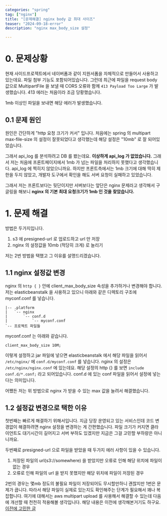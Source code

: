 ```yaml
---
categories: "spring"
tag: ["nginx"]
title: "[문제해결] nginx body 값 최대 사이즈"
teaser: "2024-09-18-error"
description: "nginx max_body_size 설정"

---
```


# 0. 문제상황

현재 사이드프로젝트에서 네이버폼과 같이 지원서폼을 자체적으로 만들어서 사용하고 있는데요. 파일 첨부 기능도 포함되어있습니다. 그런데 최근에 파일을 request body 값으로 MultipartFile 을 보낼 때 CORS 오류와 함께 `413 Payload Too Large` 가 발생했습니다. 413 에러는 처음이라 조금 당황했습니다.

1mb 이상인 파일을 보내면 해당 에러가 발생했습니다.

## 0.1 문제 원인

원인은 간단하게 "http 요청 크기가 커서" 입니다. 처음에는 spring 의 multipart max-file-size 의 설정이 잘못되었다고 생각했는데 해당 설정은 "10mb" 로 잘 되어있었습니다. 

그래서 api_log 를 분석하려고 DB 를 봤는데요. **이상하게 api_log 가 없었습니다.** 그래서 저는 처음에 프론트페이지에서 1mb 가 넘는 파일을 처리하지 못했다고 생각했습니다. api_log 에 찍히지 않았으니까요.  하지만 프론트측에서는 1mb 크기에 대해 딱히 제한을 두지 않았고, 개발자 도구에서 확인을 해도 서버 요청이 실패하고 있었습니다.

그래서 저는 프론트보다는 뒷단이지만 서버보다는 앞단은 nginx 문제라고 생각해서 구글링을 해보니 **nginx 의 기본 최대 요청크기가 1mb 인 것을 찾았습니다.**

# 1. 문제 해결

방법은 두가지입니다.

1. s3 에 presigned-url 로 업로드하고 url 만 저장
2. nginx 의 설정값을 10mb (적당히 크게) 로 늘리기

저는 2번 방법을 택했고 그 이유를 설명드리겠습니다.

## 1.1 nginx 설정값 변경

nginx 의  `http { }` 안에 client_max_body_size 속성을 추가하거나 변경해야 합니다. 저는 elasticbeanstalk 을 사용하고 있으니 아래와 같은 디렉토리 구조에 myconf.conf 를 넣습니다.

```
|-- .platform
|   `-- nginx
|       `-- conf.d
|           `-- myconf.conf
`-- 프로젝트 파일들
```

myconf.conf 는 아래와 같습니다.

```
client_max_body_size 10M;
```

이렇게 설정하고 jar 파일에 넣으면 elasticbeanstalk 에서 해당 파일을 읽어서 `/etc/nginx/` 에 `conf.d/myconf.conf` 를 넣습니다. nginx 의 설정은 `/etc/nginx/nginx.conf` 에 있는데요. 해당 설정의 http {} 를 보면 `include conf.d/*.conf;` 라고 되어있습니다. conf.d 에 있는 conf 파일을 읽어서 설정에 넣는다는 의미입니다.

어쨌든 저는 위 방법으로 nginx 가 받을 수 있는 max 값을 늘려서 해결했습니다.

## 1.2 설정값 변경으로 택한 이유

첫번째는 빠르게 해결하기 위해서입니다. 지금 당장 운영되고 있는 서비스인데 코드 변경없이 해결하려면 nginx 설정을 변경하는 게 간편했습니다. 파일 크기가 커지면 클라이언트도 대기시간이 길어지고 서버 부하도 있겠지만 지금은 그걸 고민할 부하량은 아니니까요.

두번째로 presigned-url 으로 파일을 받았을 때 두가지 에러 사항이 있을 수 있습니다.

1. 저장된 파일의 url(s3://somewhere) 을 받았지만 오류로 인해 해당 위치에 파일이 없는 경우
2. 오류로 인해 파일의 url 을 받지 못했지만 해당 위치에 파일이 저장된 경우

2번의 경우는 몇mb 정도의 불필요 파일이 저장되어도 무시할만하니 괜찮지만 1번은 문제가 큽니다. 따라서 해당 파일이 실제로 있는지도 확인해주는 단계가 필요해서 꽤나 복잡합니다. 여기에 대해서는 aws multipart upload 를 사용해서 해결할 수 있는데 다음에 개선할 때 천천히 적용해볼 생각입니다. 해당 내용은 이전에 생각해본거기도 하구요. [이전에 고민한 글](https://hobeen-kim.github.io/devops/AWS-%ED%94%84%EB%A1%9C%EC%A0%9D%ED%8A%B8-%EC%95%84%ED%82%A4%ED%85%8D%EC%B2%98%EC%99%80-%EC%A0%95%EC%A0%81-%ED%8C%8C%EC%9D%BC-%EC%97%91%EC%84%B8%EC%8A%A4-%EC%84%9C%EB%B2%84-%EA%B5%AC%EC%84%B1/)





